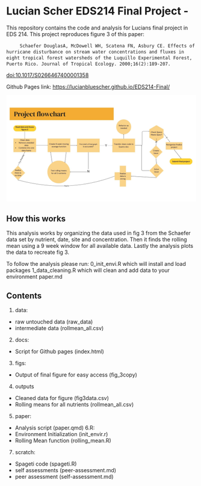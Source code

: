 # Lucian Scher EDS214 Final Project -

This repository contains the code and analysis for Lucians final project in EDS 214. This project reproduces figure 3 of this paper:

```         
     Schaefer DouglasA, McDowell WH, Scatena FN, Asbury CE. Effects of hurricane disturbance on stream water concentrations and fluxes in eight tropical forest watersheds of the Luquillo Experimental Forest, Puerto Rico. Journal of Tropical Ecology. 2000;16(2):189-207. 
```

<doi:10.1017/S0266467400001358>

Github Pages link: <https://lucianbluescher.github.io/EDS214-Final/>

![](images/clipboard-1194377206.png)

## How this works

This analysis works by organizing the data used in fig 3 from the Schaefer data set by nutrient, date, site and concentration. Then it finds the rolling mean using a 9 week window for all available data. Lastly the analysis plots the data to recreate fig 3. 



To follow the analysis please run: 
0_init_envi.R which will install and load packages 
1_data_cleaning.R which will clean and add data to your environment paper.md


## Contents



1.  data:

-   raw untouched data (raw_data)
-   intermediate data (rollmean_all.csv)

2.  docs:

-   Script for Github pages (index.html)

3.  figs:

-   Output of final figure for easy access (fig_3copy)

4.  outputs

-   Cleaned data for figure (fig3data.csv)
-   Rolling means for all nutrients (rollmean_all.csv)

5.  paper:

-   Analysis script (paper.qmd) 6.R:
-   Environment Initialization (init_envir.r)
-   Rolling Mean function (rolling_mean.R)

7.  scratch:

-   Spageti code (spageti.R)
-   self assessments (peer-assessment.md)
-   peer assessment (self-assessment.md)
